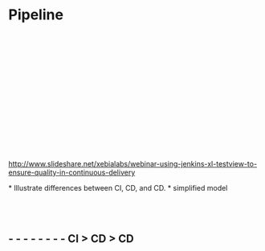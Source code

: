 # Pipeline

<section> <!-- .element: data-background-image="img/pipeline.svg" data-background-size="contain" -->

<div style="height:17em"> </div>

http://www.slideshare.net/xebialabs/webinar-using-jenkins-xl-testview-to-ensure-quality-in-continuous-delivery <!-- .element: style="font-size:small; position: absolute; right:0" -->

<aside class="notes">
* Illustrate differences between CI, CD, and CD.
* simplified model

</aside>
</section>
<!-- -->

<section> <!-- .element: data-background-image="img/pipeline2.svg" data-background-size="contain" -->
<br /><br /><br />

## - - - - - - - - CI > CD > CD <!-- .element: style="text-align:right;margin-right:3.5em;" -->

<div style="height:7em"> </div>

<aside class="notes">

</aside>
</section>
<!-- -->

<!--
* http://www.informit.com/articles/article.aspx?p=1621865&seqNum=2
-->
